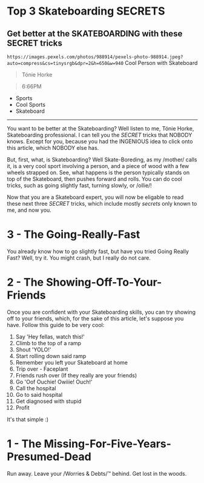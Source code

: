 # Top 3 Skateboarding SECRETS

## Get better at the SKATEBOARDING with these SECRET tricks

`https://images.pexels.com/photos/988914/pexels-photo-988914.jpeg?auto=compress&cs=tinysrgb&dpr=2&h=650&w=940` Cool Person with Skateboard

> Tónie Horke

> 6:66PM

- Sports
- Cool Sports
- Skateboard

---

You want to be better at the Skateboarding? Well listen to me, Tónie Horke, Skateboarding professional. I can tell you the *SECRET* tricks that NOBODY knows. Except for you, because you had the INGENIOUS idea to click onto this article, which NOBODY else has.

But, first, what, is Skateboarding? Well Skate-Boreding, as my /mother/ calls it, is a very cool sport involving a person, and a piece of wood with a few wheels strapped on. See, what happens is the person typically stands on top of the Skateboard, then pushes forward and rolls. You can do cool tricks, such as going slightly fast, turning slowly, or /ollie/!

Now that you are a Skateboard expert, you will now be eligable to read these next three *SECRET* tricks, which include mostly *secrets* only known to me, and now you.

# 3 - The Going-Really-Fast

You already know how to go slightly fast, but have you tried Going Really Fast? Well, try it. You might crash, but I really do not care.

# 2 - The Showing-Off-To-Your-Friends

Once you are confident with your Skateboarding skills, you can try showing off to your friends, which, for the sake of this article, let's suppose you have. Follow this guide to be very cool:

1. Say 'Hey fellas, watch this!'
2. Climb to the top of a ramp
3. Shout 'YOLO!'
4. Start rolling down said ramp
5. Remember you left your Skateboard at home
6. Trip over - Faceplant
7. Friends rush over (If they really are your friends)
8. Go 'Oof Ouchie! Owiiie! Ouch!'
9. Call the hospital
10. Go to said hospital
11. Get diagnosed with stupid
12. Profit

It's that simple :)

# 1 - The Missing-For-Five-Years-Presumed-Dead

Run away. Leave your /Worries & Debts/™ behind. Get lost in the woods.